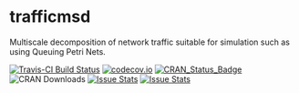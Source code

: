 # trafficmsd
Multiscale decomposition of network traffic suitable for simulation such as using Queuing Petri Nets.

[![Travis-CI Build Status](https://travis-ci.org/vsimko/trafficmsd.svg?branch=master)](https://travis-ci.org/vsimko/trafficmsd)
[![codecov.io](https://codecov.io/github/vsimko/trafficmsd/coverage.svg?branch=master)](https://codecov.io/github/vsimko/trafficmsd?branch=master)
[![CRAN_Status_Badge](http://www.r-pkg.org/badges/version/trafficmsd)](http://cran.r-project.org/package=trafficmsd)
![CRAN Downloads](http://cranlogs.r-pkg.org/badges/trafficmsd)
[![Issue Stats](http://issuestats.com/github/vsimko/trafficmsd/badge/pr)](http://issuestats.com/github/vsimko/trafficmsd)
[![Issue Stats](http://issuestats.com/github/vsimko/trafficmsd/badge/issue)](http://issuestats.com/github/vsimko/trafficmsd)
